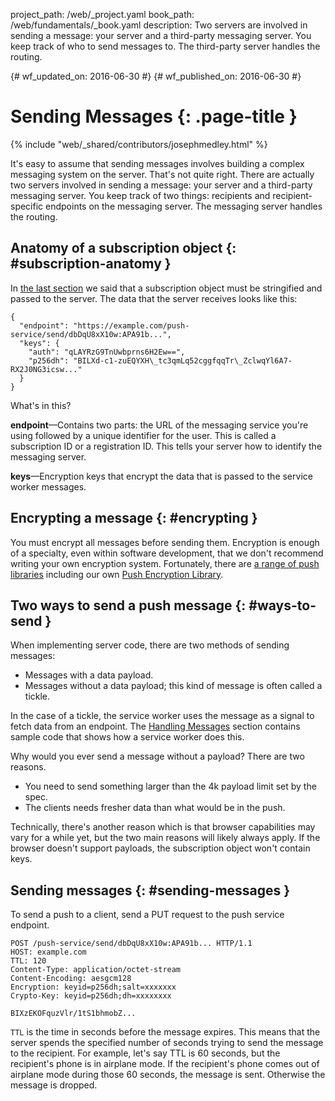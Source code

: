 project_path: /web/_project.yaml
book_path: /web/fundamentals/_book.yaml
description: Two servers are involved in sending a message: your server and a third-party messaging server. You keep track of who to send messages to. The third-party server handles the routing.


{# wf_updated_on: 2016-06-30 #}
{# wf_published_on: 2016-06-30 #}

# Sending Messages {: .page-title }

{% include "web/_shared/contributors/josephmedley.html" %}

It's easy to assume that sending messages involves building a complex messaging system on the server. That's not quite right. There are actually two servers involved in sending a message: your server and a third-party messaging server. You keep track of two things: recipients and recipient-specific endpoints on the messaging server. The messaging server handles the routing. 


## Anatomy of a subscription object {: #subscription-anatomy }

In [the last section](permissions-subscriptions#passing-subscription) we said
that a subscription object must be stringified and passed to the server. The
data that the server receives looks like this:


    {
      "endpoint": "https://example.com/push-service/send/dbDqU8xX10w:APA91b...",
      "keys": {
        "auth": "qLAYRzG9TnUwbprns6H2Ew==",
        "p256dh": "BILXd-c1-zuEQYXH\_tc3qmLq52cggfqqTr\_ZclwqYl6A7-RX2J0NG3icsw..."
      }
    }
    

What's in this?

**endpoint**—Contains two parts: the URL of the messaging service you're using
followed by a unique identifier for the user. This is called a subscription ID or
a registration ID. This tells your server how to identify the messaging
server.

**keys**—Encryption keys that encrypt the data that is passed to the service worker
messages.

## Encrypting a message {: #encrypting }

You must encrypt all messages before sending them. Encryption is enough of a
specialty, even within software development, that we don't recommend writing
your own encryption system. Fortunately, there are [a range of push
libraries](https://github.com/web-push-libs) including our own [Push Encryption
Library](https://github.com/GoogleChrome/web-push-encryption).

## Two ways to send a push message {: #ways-to-send }

When implementing server code, there are two methods of sending messages:

* Messages with a data payload.
* Messages without a data payload; this kind of message is often called a tickle.

In the case of a tickle, the service worker uses the message as a signal to
fetch data from an endpoint. The [Handling Messages](handling-messages) section
contains sample code that shows how a service worker does this.

Why would you ever send a message without a payload? There are two reasons.

* You need to send something larger than the 4k payload limit set by the spec.
* The clients needs fresher data than what would be in the push.

Technically, there's another reason which is that browser capabilities may vary
for a while yet, but the two main reasons will likely always apply. If the
browser doesn't support payloads, the subscription object won't contain keys.

## Sending messages {: #sending-messages }

To send a push to a client, send a PUT request to the push service endpoint.

    POST /push-service/send/dbDqU8xX10w:APA91b... HTTP/1.1
    HOST: example.com
    TTL: 120
    Content-Type: application/octet-stream
    Content-Encoding: aesgcm128
    Encryption: keyid=p256dh;salt=xxxxxxx
    Crypto-Key: keyid=p256dh;dh=xxxxxxxx

    BIXzEKOFquzVlr/1tS1bhmobZ...

`TTL` is the time in seconds before the message expires. This means that the
server spends the specified number of seconds trying to send the message to
the recipient. For example, let's say TTL is 60 seconds, but the recipient's
phone is in airplane mode. If the recipient's phone comes out of airplane mode
during those 60 seconds, the message is sent. Otherwise the message is dropped.
